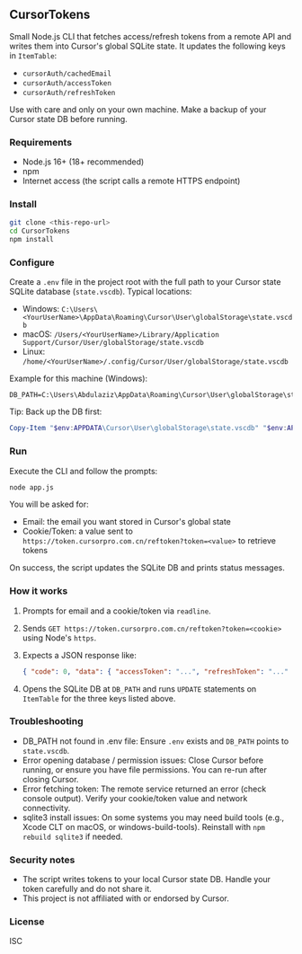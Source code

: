 ## CursorTokens

Small Node.js CLI that fetches access/refresh tokens from a remote API and writes them into Cursor's global SQLite state. It updates the following keys in `ItemTable`:

- `cursorAuth/cachedEmail`
- `cursorAuth/accessToken`
- `cursorAuth/refreshToken`

Use with care and only on your own machine. Make a backup of your Cursor state DB before running.

### Requirements

- Node.js 16+ (18+ recommended)
- npm
- Internet access (the script calls a remote HTTPS endpoint)

### Install

```bash
git clone <this-repo-url>
cd CursorTokens
npm install
```

### Configure

Create a `.env` file in the project root with the full path to your Cursor state SQLite database (`state.vscdb`). Typical locations:

- Windows: `C:\Users\<YourUserName>\AppData\Roaming\Cursor\User\globalStorage\state.vscdb`
- macOS: `/Users/<YourUserName>/Library/Application Support/Cursor/User/globalStorage/state.vscdb`
- Linux: `/home/<YourUserName>/.config/Cursor/User/globalStorage/state.vscdb`

Example for this machine (Windows):

```env
DB_PATH=C:\Users\Abdulaziz\AppData\Roaming\Cursor\User\globalStorage\state.vscdb
```

Tip: Back up the DB first:

```powershell
Copy-Item "$env:APPDATA\Cursor\User\globalStorage\state.vscdb" "$env:APPDATA\Cursor\User\globalStorage\state.vscdb.bak"
```

### Run

Execute the CLI and follow the prompts:

```bash
node app.js
```

You will be asked for:

- Email: the email you want stored in Cursor's global state
- Cookie/Token: a value sent to `https://token.cursorpro.com.cn/reftoken?token=<value>` to retrieve tokens

On success, the script updates the SQLite DB and prints status messages.

### How it works

1. Prompts for email and a cookie/token via `readline`.
2. Sends `GET https://token.cursorpro.com.cn/reftoken?token=<cookie>` using Node's `https`.
3. Expects a JSON response like:

   ```json
   { "code": 0, "data": { "accessToken": "...", "refreshToken": "..." } }
   ```

4. Opens the SQLite DB at `DB_PATH` and runs `UPDATE` statements on `ItemTable` for the three keys listed above.

### Troubleshooting

- DB_PATH not found in .env file: Ensure `.env` exists and `DB_PATH` points to `state.vscdb`.
- Error opening database / permission issues: Close Cursor before running, or ensure you have file permissions. You can re-run after closing Cursor.
- Error fetching token: The remote service returned an error (check console output). Verify your cookie/token value and network connectivity.
- sqlite3 install issues: On some systems you may need build tools (e.g., Xcode CLT on macOS, or windows-build-tools). Reinstall with `npm rebuild sqlite3` if needed.

### Security notes

- The script writes tokens to your local Cursor state DB. Handle your token carefully and do not share it.
- This project is not affiliated with or endorsed by Cursor.

### License

ISC
